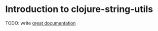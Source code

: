 # Introduction to clojure-string-utils

TODO: write [great documentation](http://jacobian.org/writing/what-to-write/)
